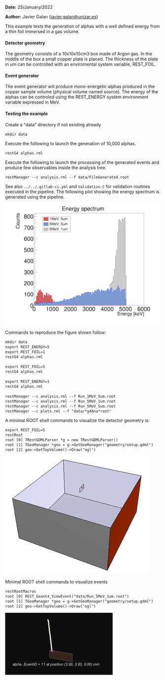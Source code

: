 **Date:** 25/January/2022

**Author:** Javier Galan (javier.galan@unizar.es)

This example tests the generation of alphas with a well defined energy from a thin foil immersed in a gas volume.

#### Detector geometry

The geometry consists of a 10x10x10cm3 box made of Argon gas. In the middle of the box a small copper plate is placed. The thickness of the plate in um can be controlled with an enviromental system variable, REST_FOIL.

#### Event generator
The event generator will produce mono-energetic alphas produced in the copper sample volume (physical volume named source). The energy of the alphas can be controled using the REST_ENERGY system environment variable expressed in MeV.

#### Testing the example

Create a "data" directory if not existing already

```
mkdir data
```

Execute the following to launch the generation of 10,000 alphas.

```
restG4 alphas.rml
```

Execute the following to launch the processing of the generated events and produce few observables inside the analysis tree.

```
restManager --c analysis.rml --f data/FileGenerated.root
```

See also `../../.gitlab-ci.yml` and `Validation.C` for validation routines executed in the pipeline. The following plot showing the energy spectrum is generated using the pipeline.


![plot](plots.png)

Commands to reproduce the figure shown follow:

```
mkdir data
export REST_ENERGY=5
export REST_FOIL=1
restG4 alphas.rml

export REST_FOIL=5
restG4 alphas.rml

export REST_ENERGY=1
restG4 alphas.rml

restManager --c analysis.rml --f Run_1MeV_5um.root
restManager --c analysis.rml --f Run_5MeV_1um.root
restManager --c analysis.rml --f Run_5MeV_5um.root
restManager --c plots.rml --f "data/*g4Ana*root"
```


A minimal ROOT shell commands to visualize the detector geometry is:

```
export REST_FOIL=5
restRoot
root [0] TRestGDMLParser *g = new TRestGDMLParser()
root [1] TGeoManager *geo = g->GetGeoManager("geometry/setup.gdml")
root [2] geo->GetTopVolume()->Draw("ogl")
```

![geometry](geometry.png)

Minimal ROOT shell commands to visualize events

```
restRootMacros
root [0] REST_Geant4_ViewEvent("data/Run_5MeV_1um.root")
root [1] TGeoManager *geo = g->GetGeoManager("geometry/setup.gdml")
root [2] geo->GetTopVolume()->Draw("ogl")
```

![event](event.png)
